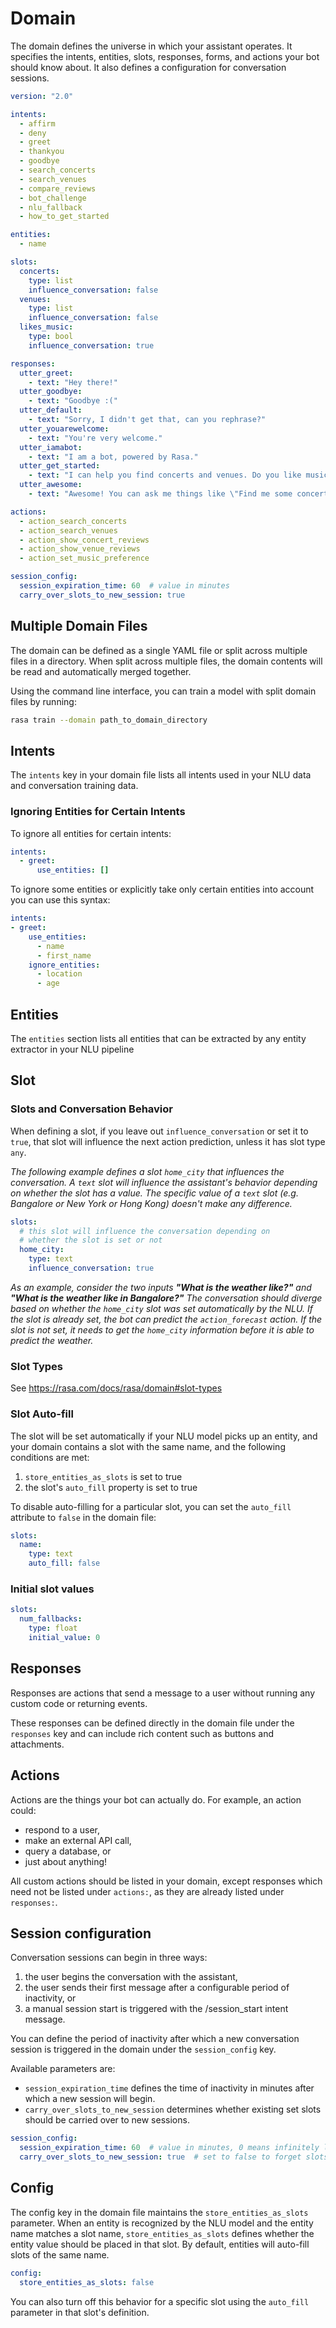 # Domain

The domain defines the universe in which your assistant operates. It specifies the intents, entities, slots, responses, forms, and actions your bot should know about. It also defines a configuration for conversation sessions.

```yml
version: "2.0"

intents:
  - affirm
  - deny
  - greet
  - thankyou
  - goodbye
  - search_concerts
  - search_venues
  - compare_reviews
  - bot_challenge
  - nlu_fallback
  - how_to_get_started

entities:
  - name

slots:
  concerts:
    type: list
    influence_conversation: false
  venues:
    type: list
    influence_conversation: false
  likes_music:
    type: bool
    influence_conversation: true

responses:
  utter_greet:
    - text: "Hey there!"
  utter_goodbye:
    - text: "Goodbye :("
  utter_default:
    - text: "Sorry, I didn't get that, can you rephrase?"
  utter_youarewelcome:
    - text: "You're very welcome."
  utter_iamabot:
    - text: "I am a bot, powered by Rasa."
  utter_get_started:
    - text: "I can help you find concerts and venues. Do you like music?"
  utter_awesome:
    - text: "Awesome! You can ask me things like \"Find me some concerts\" or \"What's a good venue\""

actions:
  - action_search_concerts
  - action_search_venues
  - action_show_concert_reviews
  - action_show_venue_reviews
  - action_set_music_preference

session_config:
  session_expiration_time: 60  # value in minutes
  carry_over_slots_to_new_session: true
```

## Multiple Domain Files

The domain can be defined as a single YAML file or split across multiple files in a directory. When split across multiple files, the domain contents will be read and automatically merged together.

Using the command line interface, you can train a model with split domain files by running:

```sh
rasa train --domain path_to_domain_directory
```

## Intents

The `intents` key in your domain file lists all intents used in your NLU data and conversation training data.

### Ignoring Entities for Certain Intents

To ignore all entities for certain intents:

```yml
intents:
  - greet:
      use_entities: []
```

To ignore some entities or explicitly take only certain entities into account you can use this syntax:

```yml
intents:
- greet:
    use_entities:
      - name
      - first_name
    ignore_entities:
      - location
      - age
```

## Entities

The `entities` section lists all entities that can be extracted by any entity extractor in your NLU pipeline

## Slot

### Slots and Conversation Behavior

When defining a slot, if you leave out `influence_conversation` or set it to `true`, that slot will influence the next action prediction, unless it has slot type `any`.

*The following example defines a slot `home_city` that influences the conversation. A `text` slot will influence the assistant's behavior depending on whether the slot has a value. The specific value of a `text` slot (e.g. Bangalore or New York or Hong Kong) doesn't make any difference.*

```yml
slots:
  # this slot will influence the conversation depending on
  # whether the slot is set or not
  home_city:
    type: text
    influence_conversation: true
```

*As an example, consider the two inputs **"What is the weather like?"** and **"What is the weather like in Bangalore?"** The conversation should diverge based on whether the `home_city` slot was set automatically by the NLU. If the slot is already set, the bot can predict the `action_forecast` action. If the slot is not set, it needs to get the `home_city` information before it is able to predict the weather.*


### Slot Types

See https://rasa.com/docs/rasa/domain#slot-types

### Slot Auto-fill

The slot will be set automatically if your NLU model picks up an entity, and your domain contains a slot with the same name, and the following conditions are met:

1. `store_entities_as_slots` is set to true
2. the slot's `auto_fill` property is set to true

To disable auto-filling for a particular slot, you can set the `auto_fill` attribute to `false` in the domain file:

```yml
slots:
  name:
    type: text
    auto_fill: false
```

### Initial slot values

```yml
slots:
  num_fallbacks:
    type: float
    initial_value: 0
```

## Responses

Responses are actions that send a message to a user without running any custom code or returning events. 

These responses can be defined directly in the domain file under the `responses` key and can include rich content such as buttons and attachments.


## Actions

Actions are the things your bot can actually do. For example, an action could:

- respond to a user,
- make an external API call,
- query a database, or
- just about anything!

All custom actions should be listed in your domain, except responses which need not be listed under `actions:`, as they are already listed under `responses:`.


## Session configuration

Conversation sessions can begin in three ways:

1. the user begins the conversation with the assistant,
2. the user sends their first message after a configurable period of inactivity, or
3. a manual session start is triggered with the /session_start intent message.

You can define the period of inactivity after which a new conversation session is triggered in the domain under the `session_config` key.

Available parameters are:

- `session_expiration_time` defines the time of inactivity in minutes after which a new session will begin.
- `carry_over_slots_to_new_session` determines whether existing set slots should be carried over to new sessions.

```yml
session_config:
  session_expiration_time: 60  # value in minutes, 0 means infinitely long
  carry_over_slots_to_new_session: true  # set to false to forget slots between sessions
```


## Config

The config key in the domain file maintains the `store_entities_as_slots` parameter. When an entity is recognized by the NLU model and the entity name matches a slot name, `store_entities_as_slots` defines whether the entity value should be placed in that slot. By default, entities will auto-fill slots of the same name.

```yml
config:
  store_entities_as_slots: false
```

You can also turn off this behavior for a specific slot using the `auto_fill` parameter in that slot's definition.
